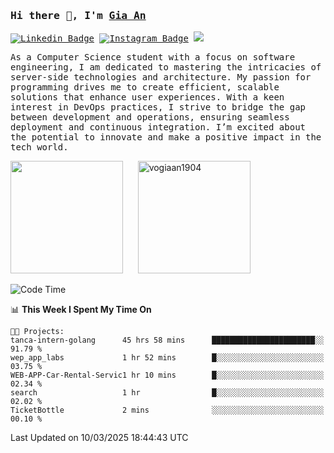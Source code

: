 ### <samp>Hi there 👋, I'm <a href="https://www.linkedin.com/in/vogiaan1904/" target="_blank">Gia An</a></samp>

<samp> [![Linkedin Badge](https://img.shields.io/badge/-LinkedIn-0e76a8?style=flat-square&logo=Linkedin&logoColor=white)](https://linkedin.com/in/vogiaan1904)
[![Instagram Badge](https://img.shields.io/badge/-Instagram-e4405f?style=flat-square&logo=Instagram&logoColor=white)](https://instagram.com/_.ja.ann_/) ![](https://komarev.com/ghpvc/?username=vogiaan1904&style=flat-square&base=100)</samp> 

<samp>As a Computer Science student with a focus on software engineering, I am dedicated to mastering the intricacies of server-side technologies and architecture. My passion for programming drives me to create efficient, scalable solutions that enhance user experiences. With a keen interest in DevOps practices, I strive to bridge the gap between development and operations, ensuring seamless deployment and continuous integration. I’m excited about the potential to innovate and make a positive impact in the tech world.</samp>



<div>
  <img height="180em" src="https://github-readme-stats.vercel.app/api/top-langs/?username=vogiaan1904&show_icons=true&hide_border=true&layout=compact&langs_count=10&theme=transparent&include_orgs=true"/>
  &nbsp;&nbsp;&nbsp;&nbsp;
  <img height="180em" src="https://github-readme-stats.vercel.app/api?username=vogiaan1904&show_icons=true&hide_border=true&&count_private=true&include_all_commits=true&theme=transparent&locale=en" alt="vogiaan1904" />
</div>






<!--START_SECTION:waka-->
![Code Time](http://img.shields.io/badge/Code%20Time-544%20hrs%206%20mins-blue)

📊 **This Week I Spent My Time On** 

```text
🐱‍💻 Projects: 
tanca-intern-golang      45 hrs 58 mins      ███████████████████████░░   91.79 % 
wep_app_labs             1 hr 52 mins        █░░░░░░░░░░░░░░░░░░░░░░░░   03.75 % 
WEB-APP-Car-Rental-Servic1 hr 10 mins        █░░░░░░░░░░░░░░░░░░░░░░░░   02.34 % 
search                   1 hr                █░░░░░░░░░░░░░░░░░░░░░░░░   02.02 % 
TicketBottle             2 mins              ░░░░░░░░░░░░░░░░░░░░░░░░░   00.10 % 
```


 Last Updated on 10/03/2025 18:44:43 UTC
<!--END_SECTION:waka-->
